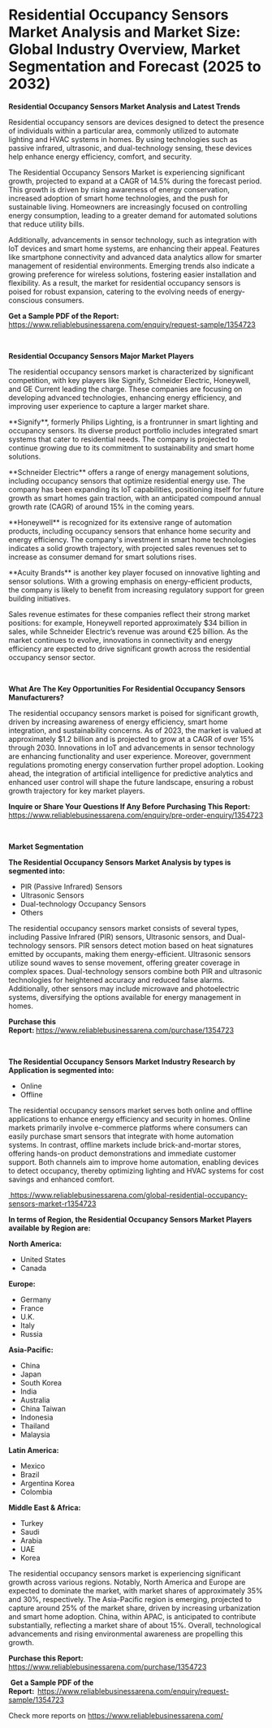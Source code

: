 <p><h1>Residential Occupancy Sensors Market Analysis and Market Size: Global Industry Overview, Market Segmentation and Forecast (2025 to 2032)</h1></p><p><strong>Residential Occupancy Sensors Market Analysis and Latest Trends</strong></p>
<p><p>Residential occupancy sensors are devices designed to detect the presence of individuals within a particular area, commonly utilized to automate lighting and HVAC systems in homes. By using technologies such as passive infrared, ultrasonic, and dual-technology sensing, these devices help enhance energy efficiency, comfort, and security.</p><p>The Residential Occupancy Sensors Market is experiencing significant growth, projected to expand at a CAGR of 14.5% during the forecast period. This growth is driven by rising awareness of energy conservation, increased adoption of smart home technologies, and the push for sustainable living. Homeowners are increasingly focused on controlling energy consumption, leading to a greater demand for automated solutions that reduce utility bills.</p><p>Additionally, advancements in sensor technology, such as integration with IoT devices and smart home systems, are enhancing their appeal. Features like smartphone connectivity and advanced data analytics allow for smarter management of residential environments. Emerging trends also indicate a growing preference for wireless solutions, fostering easier installation and flexibility. As a result, the market for residential occupancy sensors is poised for robust expansion, catering to the evolving needs of energy-conscious consumers.</p></p>
<p><strong>Get a Sample PDF of the Report:&nbsp;</strong> <a href="https://www.reliablebusinessarena.com/enquiry/request-sample/1354723?utm_campaign=2342&utm_medium=2&utm_source=Github&utm_content=ia&utm_term=11022025&utm_id=residential-occupancy-sensors">https://www.reliablebusinessarena.com/enquiry/request-sample/1354723</a></p>
<p>&nbsp;</p>
<p><strong>Residential Occupancy Sensors Major Market Players</strong></p>
<p><p>The residential occupancy sensors market is characterized by significant competition, with key players like Signify, Schneider Electric, Honeywell, and GE Current leading the charge. These companies are focusing on developing advanced technologies, enhancing energy efficiency, and improving user experience to capture a larger market share.</p><p>**Signify**, formerly Philips Lighting, is a frontrunner in smart lighting and occupancy sensors. Its diverse product portfolio includes integrated smart systems that cater to residential needs. The company is projected to continue growing due to its commitment to sustainability and smart home solutions.</p><p>**Schneider Electric** offers a range of energy management solutions, including occupancy sensors that optimize residential energy use. The company has been expanding its IoT capabilities, positioning itself for future growth as smart homes gain traction, with an anticipated compound annual growth rate (CAGR) of around 15% in the coming years.</p><p>**Honeywell** is recognized for its extensive range of automation products, including occupancy sensors that enhance home security and energy efficiency. The company's investment in smart home technologies indicates a solid growth trajectory, with projected sales revenues set to increase as consumer demand for smart solutions rises.</p><p>**Acuity Brands** is another key player focused on innovative lighting and sensor solutions. With a growing emphasis on energy-efficient products, the company is likely to benefit from increasing regulatory support for green building initiatives.</p><p>Sales revenue estimates for these companies reflect their strong market positions: for example, Honeywell reported approximately $34 billion in sales, while Schneider Electric’s revenue was around €25 billion. As the market continues to evolve, innovations in connectivity and energy efficiency are expected to drive significant growth across the residential occupancy sensor sector.</p></p>
<p>&nbsp;</p>
<p><strong>What Are The Key Opportunities For Residential Occupancy Sensors Manufacturers?</strong></p>
<p><p>The residential occupancy sensors market is poised for significant growth, driven by increasing awareness of energy efficiency, smart home integration, and sustainability concerns. As of 2023, the market is valued at approximately $1.2 billion and is projected to grow at a CAGR of over 15% through 2030. Innovations in IoT and advancements in sensor technology are enhancing functionality and user experience. Moreover, government regulations promoting energy conservation further propel adoption. Looking ahead, the integration of artificial intelligence for predictive analytics and enhanced user control will shape the future landscape, ensuring a robust growth trajectory for key market players.</p></p>
<p><strong>Inquire or Share Your Questions If Any Before Purchasing This Report:</strong> <a href="https://www.reliablebusinessarena.com/enquiry/pre-order-enquiry/1354723?utm_campaign=2342&utm_medium=2&utm_source=Github&utm_content=ia&utm_term=11022025&utm_id=residential-occupancy-sensors">https://www.reliablebusinessarena.com/enquiry/pre-order-enquiry/1354723</a></p>
<p>&nbsp;</p>
<p><strong>Market Segmentation</strong></p>
<p><strong>The Residential Occupancy Sensors Market Analysis by types is segmented into:</strong></p>
<p><ul><li>PIR (Passive Infrared) Sensors</li><li>Ultrasonic Sensors</li><li>Dual-technology Occupancy Sensors</li><li>Others</li></ul></p>
<p><p>The residential occupancy sensors market consists of several types, including Passive Infrared (PIR) sensors, Ultrasonic sensors, and Dual-technology sensors. PIR sensors detect motion based on heat signatures emitted by occupants, making them energy-efficient. Ultrasonic sensors utilize sound waves to sense movement, offering greater coverage in complex spaces. Dual-technology sensors combine both PIR and ultrasonic technologies for heightened accuracy and reduced false alarms. Additionally, other sensors may include microwave and photoelectric systems, diversifying the options available for energy management in homes.</p></p>
<p><strong>Purchase this Report:&nbsp;</strong><a href="https://www.reliablebusinessarena.com/purchase/1354723?utm_campaign=2342&utm_medium=2&utm_source=Github&utm_content=ia&utm_term=11022025&utm_id=residential-occupancy-sensors">https://www.reliablebusinessarena.com/purchase/1354723</a></p>
<p>&nbsp;</p>
<p><strong>The Residential Occupancy Sensors Market Industry Research by Application is segmented into:</strong></p>
<p><ul><li>Online</li><li>Offline</li></ul></p>
<p><p>The residential occupancy sensors market serves both online and offline applications to enhance energy efficiency and security in homes. Online markets primarily involve e-commerce platforms where consumers can easily purchase smart sensors that integrate with home automation systems. In contrast, offline markets include brick-and-mortar stores, offering hands-on product demonstrations and immediate customer support. Both channels aim to improve home automation, enabling devices to detect occupancy, thereby optimizing lighting and HVAC systems for cost savings and enhanced comfort.</p></p>
<p><a href="https://www.reliablebusinessarena.com/global-residential-occupancy-sensors-market-r1354723?utm_campaign=2342&utm_medium=2&utm_source=Github&utm_content=ia&utm_term=11022025&utm_id=residential-occupancy-sensors">&nbsp;https://www.reliablebusinessarena.com/global-residential-occupancy-sensors-market-r1354723</a></p>
<p><strong>In terms of Region, the Residential Occupancy Sensors Market Players available by Region are:</strong></p>
<p>
    <p> <strong> North America: </strong>
        <ul>
            <li>United States</li>
            <li>Canada</li>
        </ul>
        </p> 
    <p> <strong> Europe: </strong>
        <ul>
            <li>Germany</li>
            <li>France</li>
            <li>U.K.</li>
            <li>Italy</li>
            <li>Russia</li>
        </ul>
        </p> 
    <p> <strong> Asia-Pacific: </strong>
        <ul>
            <li>China</li>
            <li>Japan</li>
            <li>South Korea</li>
            <li>India</li>
            <li>Australia</li>
            <li>China Taiwan</li>
            <li>Indonesia</li>
            <li>Thailand</li>
            <li>Malaysia</li>
        </ul>
        </p> 
    <p> <strong> Latin America: </strong>
        <ul>
            <li>Mexico</li>
            <li>Brazil</li>
            <li>Argentina Korea</li>
            <li>Colombia</li>
        </ul>
        </p> 
    <p> <strong> Middle East & Africa: </strong>
        <ul>
            <li>Turkey</li>
            <li>Saudi</li>
            <li>Arabia</li>
            <li>UAE</li>
            <li>Korea</li>
        </ul>
    </p>
    </p>
<p><p>The residential occupancy sensors market is experiencing significant growth across various regions. Notably, North America and Europe are expected to dominate the market, with market shares of approximately 35% and 30%, respectively. The Asia-Pacific region is emerging, projected to capture around 25% of the market share, driven by increasing urbanization and smart home adoption. China, within APAC, is anticipated to contribute substantially, reflecting a market share of about 15%. Overall, technological advancements and rising environmental awareness are propelling this growth.</p></p>
<p><strong>Purchase this Report: </strong><a href="https://www.reliablebusinessarena.com/purchase/1354723?utm_campaign=2342&utm_medium=2&utm_source=Github&utm_content=ia&utm_term=11022025&utm_id=residential-occupancy-sensors">https://www.reliablebusinessarena.com/purchase/1354723</a></p>
<p>&nbsp;<strong>Get a Sample PDF of the Report:&nbsp;&nbsp;</strong><a href="https://www.reliablebusinessarena.com/enquiry/request-sample/1354723?utm_campaign=2342&utm_medium=2&utm_source=Github&utm_content=ia&utm_term=11022025&utm_id=residential-occupancy-sensors">https://www.reliablebusinessarena.com/enquiry/request-sample/1354723</a></p>
<p><strong></strong></p>
<p>Check more reports on <a href="https://www.reliablebusinessarena.com/?utm_campaign=2342&utm_medium=2&utm_source=Github&utm_content=ia&utm_term=11022025&utm_id=residential-occupancy-sensors">https://www.reliablebusinessarena.com/</a></p>